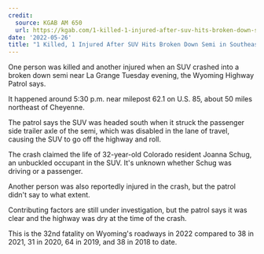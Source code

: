 ```yaml
---
credit:
  source: KGAB AM 650
  url: https://kgab.com/1-killed-1-injured-after-suv-hits-broken-down-semi-in-southeast-wyoming/
date: '2022-05-26'
title: "1 Killed, 1 Injured After SUV Hits Broken Down Semi in Southeast Wyoming"
---
```

One person was killed and another injured when an SUV crashed into a broken down semi near La Grange Tuesday evening, the Wyoming Highway Patrol says.

It happened around 5:30 p.m. near milepost 62.1 on U.S. 85, about 50 miles northeast of Cheyenne.

The patrol says the SUV was headed south when it struck the passenger side trailer axle of the semi, which was disabled in the lane of travel, causing the SUV to go off the highway and roll.

The crash claimed the life of 32-year-old Colorado resident Joanna Schug, an unbuckled occupant in the SUV. It's unknown whether Schug was driving or a passenger.

Another person was also reportedly injured in the crash, but the patrol didn't say to what extent.

Contributing factors are still under investigation, but the patrol says it was clear and the highway was dry at the time of the crash.

This is the 32nd fatality on Wyoming's roadways in 2022 compared to 38 in 2021, 31 in 2020, 64 in 2019, and 38 in 2018 to date.
